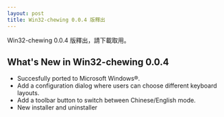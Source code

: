 ```yaml
---
layout: post
title: Win32-chewing 0.0.4 版釋出
---
```

Win32-chewing 0.0.4 版釋出，請下載取用。

What's New in Win32-chewing 0.0.4
----------------------------------------------------------
* Succesfully ported to Microsoft Windows®.
* Add a configuration dialog where users can choose different keyboard layouts.
* Add a toolbar button to switch between Chinese/English mode.
* New installer and uninstaller
